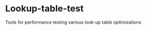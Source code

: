 Lookup-table-test
=================

Tools for performance testing various look-up table optimizations